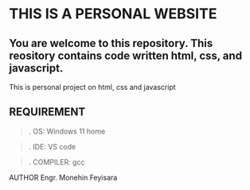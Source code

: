 # THIS IS A PERSONAL WEBSITE

## You are welcome to this repository. This reository contains code written html, css, and javascript.

This is personal project on html, css and javascript

## REQUIREMENT

> . OS: Windows 11 home

> . IDE: VS code

> . COMPILER: gcc

AUTHOR
Engr. Monehin Feyisara


